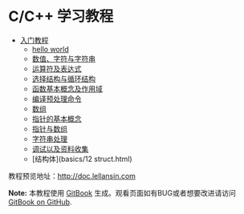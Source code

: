 C/C++ 学习教程
======

* [入门教程](basics/README.html)
    * [hello world](basics/01_hello.html)
    * [数值、字符与字符串](basics/02_var.html)
    * [运算符及表达式](basics/03_expression.html)
    * [选择结构与循环结构](basics/04_selection_&_loop.html)
    * [函数基本概念及作用域](basics/05_function.html)
    * [编译预处理命令](basics/06.html)
    * [数组](basics/07_array.html)
    * [指针的基本概念](basics/08_pointer_basic.html)
    * [指针与数组](basics/09_pointer_&_array.html)
    * [字符串处理](basics/10_string.html)
    * [调试以及资料收集](basics/11_debug.html)
    * [结构体](basics/12 struct.html)

教程预览地址：http://doc.lellansin.com

**Note:** 本教程使用 [GitBook](http://www.gitbook.io) 生成。观看页面如有BUG或者想要改进请访问 [GitBook on GitHub](https://github.com/GitbookIO/javascript).